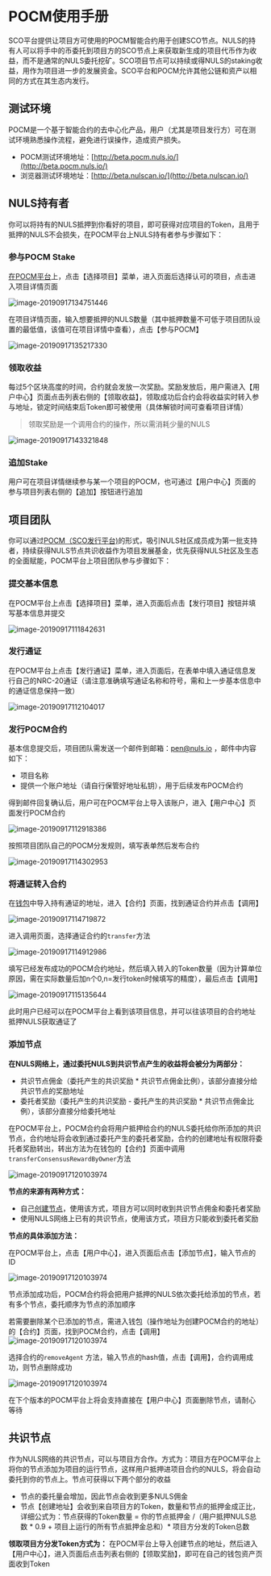 # POCM使用手册

SCO平台提供让项目方可使用的POCM智能合约用于创建SCO节点。NULS的持有人可以将手中的币委托到项目方的SCO节点上来获取新生成的项目代币作为收益，而不是通常的NULS委托挖矿。SCO项目节点可以持续或得NULS的staking收益，用作为项目进一步的发展资金。SCO平台和POCM允许其他公链和资产以相同的方式在其生态内发行。

## 测试环境
POCM是一个基于智能合约的去中心化产品，用户（尤其是项目发行方）可在测试环境熟悉操作流程，避免进行误操作，造成资产损失。

- POCM测试环境地址：[http://beta.pocm.nuls.io/](http://beta.pocm.nuls.io/)
- 浏览器测试环境地址：[http://beta.nulscan.io/](http://beta.nulscan.io/)

## NULS持有者

你可以将持有的NULS抵押到你看好的项目，即可获得对应项目的Token，且用于抵押的NULS不会损失，在POCM平台上NULS持有者参与步骤如下：

### 参与POCM Stake

[在POCM平台](http://pocm.nuls.io/)上，点击【选择项目】菜单，进入页面后选择认可的项目，点击进入项目详情页面

![image-20190917134751446](./g_pocm/user1.png)

在项目详情页面，输入想要抵押的NULS数量（其中抵押数量不可低于项目团队设置的最低值，该值可在项目详情中查看），点击【参与POCM】

![image-20190917135217330](./g_pocm/user2.png)

### 领取收益

每过5个区块高度的时间，合约就会发放一次奖励。奖励发放后，用户需进入【用户中心】页面点击列表右侧的【领取收益】，领取成功后合约会将收益实时转入参与地址，锁定时间结束后Token即可被使用（具体解锁时间可查看项目详情）

> 领取奖励是一个调用合约的操作，所以需消耗少量的NULS

![image-20190917143321848](./g_pocm/user3.png)

### 追加Stake

用户可在项目详情继续参与某一个项目的POCM，也可通过【用户中心】页面的参与项目列表右侧的【追加】按钮进行追加

## 项目团队

你可以通过[POCM（SCO发行平台)](https://pocm.nuls.io/)的形式，吸引NULS社区成员成为第一批支持者，持续获得NULS节点共识收益作为项目发展基金，优先获得NULS社区及生态的全面赋能，POCM平台上项目团队参与步骤如下：

### 提交基本信息

在POCM平台上点击【选择项目】菜单，进入页面后点击【发行项目】按钮并填写基本信息并提交

![image-20190917111842631](./g_pocm/project1.png)

### 发行通证

在POCM平台上点击【发行通证】菜单，进入页面后，在表单中填入通证信息发行自己的NRC-20通证（请注意准确填写通证名称和符号，需和上一步基本信息中的通证信息保持一致）

![image-20190917112104017](./g_pocm/project2.png)

### 发行POCM合约

基本信息提交后，项目团队需发送一个邮件到邮箱：pen@nuls.io ，邮件中内容如下：
- 项目名称
- 提供一个账户地址（请自行保管好地址私钥），用于后续发布POCM合约

得到邮件回复确认后，用户可在POCM平台上导入该账户，进入【用户中心】页面发行POCM合约

![image-20190917112918386](./g_pocm/project3.png)

按照项目团队自己的POCM分发规则，填写表单然后发布合约

![image-20190917114302953](./g_pocm/project4.png)

### 将通证转入合约

 在[钱包](https://wallet.nuls.io/)中导入持有通证的地址，进入【合约】页面，找到通证合约并点击【调用】

![image-20190917114719872](./g_pocm/project5.png)

进入调用页面，选择通证合约的`transfer`方法

![image-20190917114912986](./g_pocm/project6.png)

填写已经发布成功的POCM合约地址，然后填入转入的Token数量（因为计算单位原因，需在实际数量后加n个0,n=发行token时候填写的精度），最后点击【调用】

![image-20190917115135644](./g_pocm/project7.png)

此时用户已经可以在POCM平台上看到该项目信息，并可以往该项目的合约地址抵押NULS获取通证了

### 添加节点

**在NULS网络上，通过委托NULS到共识节点产生的收益将会被分为两部分：**
- 共识节点佣金（委托产生的共识奖励 * 共识节点佣金比例），该部分直接分给共识节点的奖励地址
- 委托者奖励（委托产生的共识奖励 - 委托产生的共识奖励 * 共识节点佣金比例），该部分直接分给委托地址

在POCM平台上，POCM合约会将用户抵押给合约的NULS委托给你所添加的共识节点，合约地址将会收到通过委托产生的委托者奖励，合约的创建地址有权限将委托者奖励转出，转出方法为在钱包的【合约】页面中调用`transferConsensusRewardByOwner`方法

![image-20190917120103974](./g_pocm/project.png)

**节点的来源有两种方式：**
- 自己[创建节点](https://docs.nuls.io/zh/Guide/g_pocm.html)，使用该方式，项目方可以同时收到共识节点佣金和委托者奖励
- 使用NULS网络上已有的共识节点，使用该方式，项目方只能收到委托者奖励

**节点的具体添加方法：**

在POCM平台上，点击【用户中心】，进入页面后点击【添加节点】，输入节点的ID

![image-20190917120103974](./g_pocm/project8.png)

节点添加成功后，POCM合约将会把用户抵押的NULS依次委托给添加的节点，若有多个节点，委托顺序为节点的添加顺序

若需要删除某个已添加的节点，需进入钱包（操作地址为创建POCM合约的地址）的【合约】页面，找到POCM合约，点击【调用】
![image-20190917120103974](./g_pocm/project9.png)

选择合约的`removeAgent` 方法，输入节点的hash值，点击【调用】，合约调用成功，则节点删除成功

![image-20190917120103974](./g_pocm/project10.png)

在下个版本的POCM平台上将会支持直接在【用户中心】页面删除节点，请耐心等待

## 共识节点

作为NULS网络的共识节点，可以与项目方合作。方式为：项目方在POCM平台上将你的节点添加为项目的运行节点，这样用户抵押进项目合约的NULS，将会自动委托到你的节点上。节点可获得以下两个部分的收益

- 节点的委托量会增加，因此节点会收到更多NULS佣金
- 节点【创建地址】会收到来自项目方的Token，数量和节点的抵押金成正比，详细公式为：节点获得的Token数量 = 你的节点抵押金 /（用户抵押NULS总数 * 0.9 + 项目上运行的所有节点抵押金总和）* 项目方分发的Token总数 

**领取项目方分发Token方式为：** 在POCM平台上导入创建节点的地址，然后进入【用户中心】，进入页面后点击列表右侧的【领取奖励】，即可在自己的钱包资产页面收到Token


